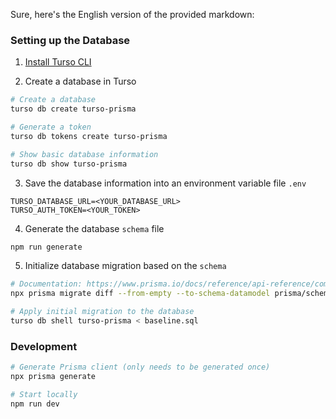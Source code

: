 Sure, here's the English version of the provided markdown:

### Setting up the Database

1. [Install Turso CLI](https://docs.turso.tech/reference/turso-cli#installation)

2. Create a database in Turso

```bash
# Create a database
turso db create turso-prisma

# Generate a token
turso db tokens create turso-prisma

# Show basic database information
turso db show turso-prisma
```

3. Save the database information into an environment variable file `.env`

```text
TURSO_DATABASE_URL=<YOUR_DATABASE_URL>
TURSO_AUTH_TOKEN=<YOUR_TOKEN>
```

4. Generate the database `schema` file

```bash
npm run generate
```

5. Initialize database migration based on the `schema`

```bash
# Documentation: https://www.prisma.io/docs/reference/api-reference/command-reference#migrate-diff
npx prisma migrate diff --from-empty --to-schema-datamodel prisma/schema.prisma --script > baseline.sql

# Apply initial migration to the database
turso db shell turso-prisma < baseline.sql
```

### Development

```bash
# Generate Prisma client (only needs to be generated once)
npx prisma generate

# Start locally
npm run dev
```

